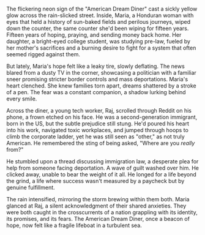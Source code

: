 The flickering neon sign of the "American Dream Diner" cast a sickly yellow glow across the rain-slicked street. Inside, Maria, a Honduran woman with eyes that held a history of sun-baked fields and perilous journeys, wiped down the counter, the same counter she'd been wiping for fifteen years. Fifteen years of hoping, praying, and sending money back home. Her daughter, a bright-eyed college student, was studying pre-law, fueled by her mother's sacrifices and a burning desire to fight for a system that often seemed rigged against them.

But lately, Maria's hope felt like a leaky tire, slowly deflating. The news blared from a dusty TV in the corner, showcasing a politician with a familiar sneer promising stricter border controls and mass deportations. Maria's heart clenched. She knew families torn apart, dreams shattered by a stroke of a pen. The fear was a constant companion, a shadow lurking behind every smile.

Across the diner, a young tech worker, Raj, scrolled through Reddit on his phone, a frown etched on his face. He was a second-generation immigrant, born in the US, but the subtle prejudice still stung. He'd poured his heart into his work, navigated toxic workplaces, and jumped through hoops to climb the corporate ladder, yet he was still seen as "other," as not truly American. He remembered the sting of being asked, "Where are you *really* from?"

He stumbled upon a thread discussing immigration law, a desperate plea for help from someone facing deportation. A wave of guilt washed over him. He clicked away, unable to bear the weight of it all. He longed for a life beyond the grind, a life where success wasn't measured by a paycheck but by genuine fulfillment.

The rain intensified, mirroring the storm brewing within them both. Maria glanced at Raj, a silent acknowledgment of their shared anxieties. They were both caught in the crosscurrents of a nation grappling with its identity, its promises, and its fears. The American Dream Diner, once a beacon of hope, now felt like a fragile lifeboat in a turbulent sea.